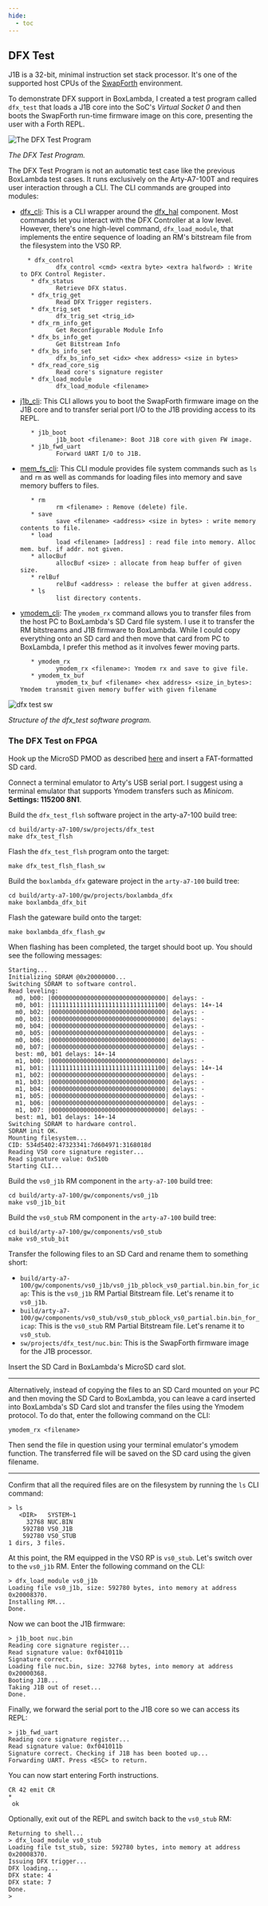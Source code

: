 ```yaml
---
hide:
  - toc
---
```


## DFX Test

J1B is a 32-bit, minimal instruction set stack processor. It's one of the supported host CPUs of the [SwapForth](https://github.com/jamesbowman/swapforth) environment.

To demonstrate DFX support in BoxLambda, I created a test program called `dfx_test` that loads a J1B core into the SoC's *Virtual Socket 0* and then boots the SwapForth run-time firmware image on this core, presenting the user with a Forth REPL.


![The DFX Test Program](assets/dfx_test_program.png)

*The DFX Test Program.*

The DFX Test Program is not an automatic test case like the previous BoxLambda test cases. It runs exclusively on the Arty-A7-100T and requires user interaction through a CLI. The CLI commands are grouped into modules:

- [dfx_cli](https://github.com/epsilon537/boxlambda/blob/master/sw/projects/dfx_test/dfx_cli.cpp): This is a CLI wrapper around the [dfx_hal](https://github.com/epsilon537/boxlambda/blob/master/sw/components/dfx/dfx_controller_hal.h) component. Most commands let you interact with the DFX Controller at a low level. However, there's one high-level command, `dfx_load_module`, that implements the entire sequence of loading an RM's bitstream file from the filesystem into the VS0 RP.

        * dfx_control
                dfx_control <cmd> <extra byte> <extra halfword> : Write to DFX Control Register.
         * dfx_status
                Retrieve DFX status.
         * dfx_trig_get
                Read DFX Trigger registers.
         * dfx_trig_set
                dfx_trig_set <trig_id>
         * dfx_rm_info_get
                Get Reconfigurable Module Info
         * dfx_bs_info_get
                Get Bitstream Info
         * dfx_bs_info_set
                dfx_bs_info_set <idx> <hex address> <size in bytes>
         * dfx_read_core_sig
                Read core's signature register
         * dfx_load_module
                dfx_load_module <filename>

- [j1b_cli](https://github.com/epsilon537/boxlambda/blob/master/sw/projects/dfx_test/j1b_cli.cpp): This CLI allows you to boot the SwapForth firmware image on the J1B core and to transfer serial port I/O to the J1B providing access to its REPL.

         * j1b_boot
                j1b_boot <filename>: Boot J1B core with given FW image.
         * j1b_fwd_uart
                Forward UART I/O to J1B.

- [mem_fs_cli](https://github.com/epsilon537/boxlambda/blob/master/sw/components/mem_fs_cli/mem_fs_cli.cpp): This CLI module provides file system commands such as `ls` and `rm` as well as commands for loading files into memory and save memory buffers to files.

         * rm
                rm <filename> : Remove (delete) file.
         * save
                save <filename> <address> <size in bytes> : write memory contents to file.
         * load
                load <filename> [address] : read file into memory. Alloc mem. buf. if addr. not given.
         * allocBuf
                allocBuf <size> : allocate from heap buffer of given size.
         * relBuf
                relBuf <address> : release the buffer at given address.
         * ls
                list directory contents.

- [ymodem_cli](https://github.com/epsilon537/boxlambda/blob/master/sw/components/ymodem_cli/ymodem_cli.cpp): The `ymodem_rx` command allows you to transfer files from the host PC to BoxLambda's SD Card file system. I use it to transfer the RM bitstreams and J1B firmware to BoxLambda. While I could copy everything onto an SD card and then move that card from PC to BoxLambda, I prefer this method as it involves fewer moving parts.

         * ymodem_rx
                ymodem_rx <filename>: Ymodem rx and save to give file.
         * ymodem_tx_buf
                ymodem_tx_buf <filename> <hex address> <size_in_bytes>: Ymodem transmit given memory buffer with given filename

![dfx test sw](assets/dfx_test_sw.png)

*Structure of the dfx_test software program.*

### The DFX Test on FPGA

Hook up the MicroSD PMOD as described [here](https://boxlambda.readthedocs.io/en/latest/pmods/#microsd-pmod) and insert a FAT-formatted SD card.

Connect a terminal emulator to Arty's USB serial port. I suggest using a terminal emulator that supports Ymodem transfers such as *Minicom*. **Settings: 115200 8N1**.

Build the `dfx_test_flsh` software project in the arty-a7-100 build tree:

```
cd build/arty-a7-100/sw/projects/dfx_test
make dfx_test_flsh
```

Flash the `dfx_test_flsh` program onto the target:

```
make dfx_test_flsh_flash_sw
```

Build the `boxlambda_dfx` gateware project in the `arty-a7-100` build tree:

```
cd build/arty-a7-100/gw/projects/boxlambda_dfx
make boxlambda_dfx_bit
```

Flash the gateware build onto the target:

```
make boxlambda_dfx_flash_gw
```

When flashing has been completed, the target should boot up. You should see the following messages:

```
Starting...
Initializing SDRAM @0x20000000...
Switching SDRAM to software control.
Read leveling:
  m0, b00: |00000000000000000000000000000000| delays: -
  m0, b01: |11111111111111111111111111111100| delays: 14+-14
  m0, b02: |00000000000000000000000000000000| delays: -
  m0, b03: |00000000000000000000000000000000| delays: -
  m0, b04: |00000000000000000000000000000000| delays: -
  m0, b05: |00000000000000000000000000000000| delays: -
  m0, b06: |00000000000000000000000000000000| delays: -
  m0, b07: |00000000000000000000000000000000| delays: -
  best: m0, b01 delays: 14+-14
  m1, b00: |00000000000000000000000000000000| delays: -
  m1, b01: |11111111111111111111111111111100| delays: 14+-14
  m1, b02: |00000000000000000000000000000000| delays: -
  m1, b03: |00000000000000000000000000000000| delays: -
  m1, b04: |00000000000000000000000000000000| delays: -
  m1, b05: |00000000000000000000000000000000| delays: -
  m1, b06: |00000000000000000000000000000000| delays: -
  m1, b07: |00000000000000000000000000000000| delays: -
  best: m1, b01 delays: 14+-14
Switching SDRAM to hardware control.
SDRAM init OK.
Mounting filesystem...
CID: 534d5402:47323341:7d604971:3168018d
Reading VS0 core signature register...
Read signature value: 0x510b
Starting CLI...
```

Build the `vs0_j1b` RM component in the `arty-a7-100` build tree:

```
cd build/arty-a7-100/gw/components/vs0_j1b
make vs0_j1b_bit
```

Build the `vs0_stub` RM component in the `arty-a7-100` build tree:

```
cd build/arty-a7-100/gw/components/vs0_stub
make vs0_stub_bit
```

Transfer the following files to an SD Card and rename them to something short:

- `build/arty-a7-100/gw/components/vs0_j1b/vs0_j1b_pblock_vs0_partial.bin.bin_for_icap`: This is the `vs0_j1b` RM Partial Bitstream file. Let's rename it to `vs0_j1b`.
- `build/arty-a7-100/gw/components/vs0_stub/vs0_stub_pblock_vs0_partial.bin.bin_for_icap`: This is the `vs0_stub` RM Partial Bitstream file. Let's rename it to `vs0_stub`.
- `sw/projects/dfx_test/nuc.bin`: This is the SwapForth firmware image for the J1B processor.

Insert the SD Card in BoxLambda's MicroSD card slot.

---
Alternatively, instead of copying the files to an SD Card mounted on your PC and then moving the SD Card to BoxLambda, you can leave a card inserted into BoxLambda's SD Card slot and transfer the files using the Ymodem protocol. To do that, enter the following command on the CLI:

```
ymodem_rx <filename>
```

Then send the file in question using your terminal emulator's ymodem function. The transferred file will be saved on the SD card using the given filename.

---

Confirm that all the required files are on the filesystem by running the `ls` CLI command:

```
> ls
   <DIR>   SYSTEM~1
     32768 NUC.BIN
    592780 VS0_J1B
    592780 VS0_STUB
1 dirs, 3 files.
```

At this point, the RM equipped in the VS0 RP is `vs0_stub`. Let's switch over to the `vs0_j1b` RM. Enter the following command on the CLI:

```
> dfx_load_module vs0_j1b
Loading file vs0_j1b, size: 592780 bytes, into memory at address 0x20008370.
Installing RM...
Done.
```

Now we can boot the J1B firmware:

```
> j1b_boot nuc.bin
Reading core signature register...
Read signature value: 0xf041011b
Signature correct.
Loading file nuc.bin, size: 32768 bytes, into memory at address 0x20000368.
Booting J1B...
Taking J1B out of reset...
Done.
```

Finally, we forward the serial port to the J1B core so we can access its REPL:

```
> j1b_fwd_uart
Reading core signature register...
Read signature value: 0xf041011b
Signature correct. Checking if J1B has been booted up...
Forwarding UART. Press <ESC> to return.
```

You can now start entering Forth instructions.

```
CR 42 emit CR
*
 ok
```

Optionally, exit out of the REPL and switch back to the `vs0_stub` RM:

```
Returning to shell...
> dfx_load_module vs0_stub
Loading file tst_stub, size: 592780 bytes, into memory at address 0x20008370.
Issuing DFX trigger...
DFX loading...
DFX state: 4
DFX state: 7
Done.
>
```

